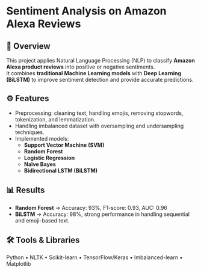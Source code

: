 # Sentiment Analysis on Amazon Alexa Reviews

## 📌 Overview
This project applies Natural Language Processing (NLP) to classify **Amazon Alexa product reviews** into positive or negative sentiments.  
It combines **traditional Machine Learning models** with **Deep Learning (BiLSTM)** to improve sentiment detection and provide accurate predictions.

## ⚙️ Features
- Preprocessing: cleaning text, handling emojis, removing stopwords, tokenization, and lemmatization.  
- Handling imbalanced dataset with oversampling and undersampling techniques.  
- Implemented models:  
  - **Support Vector Machine (SVM)**  
  - **Random Forest**  
  - **Logistic Regression**  
  - **Naïve Bayes**  
  - **Bidirectional LSTM (BiLSTM)**  

## 📊 Results
- **Random Forest** → Accuracy: 93%, F1-score: 0.93, AUC: 0.96  
- **BiLSTM** → Accuracy: 98%, strong performance in handling sequential and emoji-based text.

## 🛠️ Tools & Libraries
Python • NLTK • Scikit-learn • TensorFlow/Keras • Imbalanced-learn • Matplotlib
